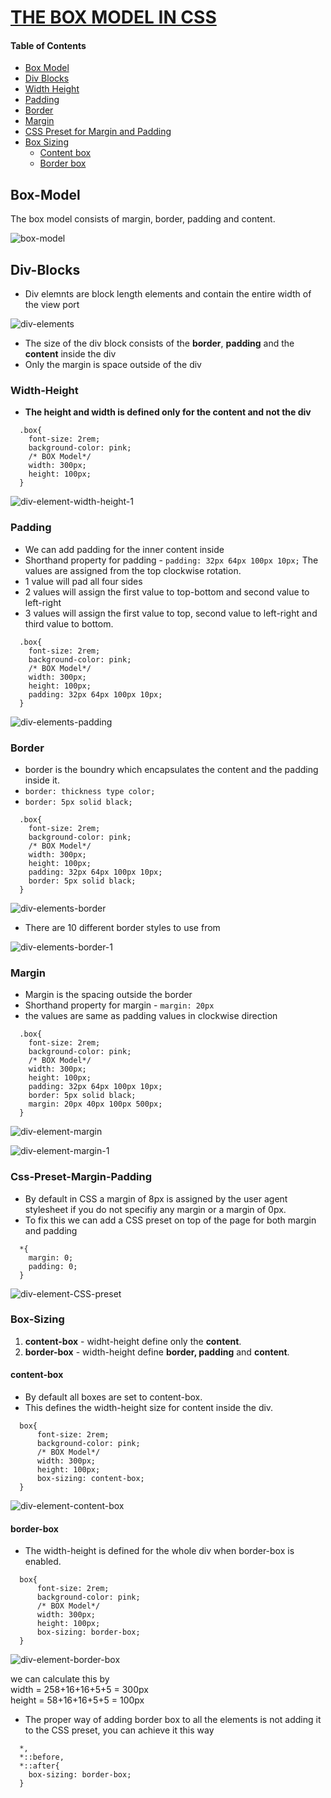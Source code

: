 # <a href="https://www.youtube.com/watch?v=nSst4-WbEZk" target="_blank">THE BOX MODEL IN CSS</a>

#### Table of Contents

- [Box Model](#box-model)
- [Div Blocks](#div-blocks)
- [Width Height](#width-height)
- [Padding](#padding)
- [Border](#border)
- [Margin](#margin)
- [CSS Preset for Margin and Padding](#css-preset-margin-padding)
- [Box Sizing](#box-sizing)
  - [Content box](#content-box)
  - [Border box](#border-box)

## Box-Model

The box model consists of margin, border, padding and content.

![box-model](../../assets/box-model.jpeg)

## Div-Blocks

- Div elemnts are block length elements and contain the entire width of the view port

![div-elements](div-elements.png)

- The size of the div block consists of the **border**, **padding** and the **content** inside the div
- Only the margin is space outside of the div

### Width-Height

- **The height and  width is defined only for the content and not the div**

```
  .box{
    font-size: 2rem;
    background-color: pink;
    /* BOX Model*/
    width: 300px;
    height: 100px;
  }
```
![div-element-width-height-1](div-element-width-height-1.png)

### Padding

- We can add padding for the inner content inside
- Shorthand property for padding - `padding: 32px 64px 100px 10px;` The values are assigned from the top clockwise rotation.
- 1 value will pad all four sides
- 2 values will assign the first value to top-bottom and second value to left-right
- 3 values will assign the first value to top, second value to left-right and third value to bottom.

```
  .box{
    font-size: 2rem;
    background-color: pink;
    /* BOX Model*/
    width: 300px;
    height: 100px;
    padding: 32px 64px 100px 10px;
  }
```

![div-elements-padding](div-elements-padding.png)

### Border

- border is the boundry which encapsulates the content and the padding inside it.
- `border: thickness type color;`
- `border: 5px solid black;`  

```
  .box{
    font-size: 2rem;
    background-color: pink;
    /* BOX Model*/
    width: 300px;
    height: 100px;
    padding: 32px 64px 100px 10px;
    border: 5px solid black;
  }
```

![div-elements-border](div-elements-border.png)

- There are 10 different border styles to use from

![div-elements-border-1](div-elements-border-1.png)

### Margin

- Margin is the spacing outside the border 
- Shorthand property for margin - `margin: 20px`
- the values are same as padding values in clockwise direction


```
  .box{
    font-size: 2rem;
    background-color: pink;
    /* BOX Model*/
    width: 300px;
    height: 100px;
    padding: 32px 64px 100px 10px;
    border: 5px solid black;
    margin: 20px 40px 100px 500px;
  }
```
![div-element-margin](div-element-margin.png)

![div-element-margin-1](div-element-margin-1.png)

### Css-Preset-Margin-Padding

- By default in CSS a margin of 8px is assigned by the user agent stylesheet if you do not specifiy any margin or a margin of 0px.
- To fix this we can add a CSS preset on top of the page for both margin and padding

```
  *{
    margin: 0;
    padding: 0;
  }
```

![div-element-CSS-preset](div-element-css-preset.png)

### Box-Sizing

1. **content-box** - widht-height define only the **content**.
2. **border-box** - width-height define **border, padding** and **content**.

#### content-box

- By default all boxes are set to content-box.
- This defines the width-height size for content inside the div.

```
  box{
      font-size: 2rem;
      background-color: pink;
      /* BOX Model*/
      width: 300px;
      height: 100px;
      box-sizing: content-box;
  }
```

![div-element-content-box](div-element-content-box.png)

#### border-box

- The width-height is defined for the whole div when border-box is enabled.

```
  box{
      font-size: 2rem;
      background-color: pink;
      /* BOX Model*/
      width: 300px;
      height: 100px;
      box-sizing: border-box;
  }
```

![div-element-border-box](div-element-border-box.png)

we can calculate this by       
width = 258+16+16+5+5 = 300px     
height = 58+16+16+5+5 = 100px    

- The proper way of adding border box to all the elements is not adding it to the CSS preset, you can achieve it this way

```
  *,
  *::before,
  *::after{
    box-sizing: border-box;
  }
```